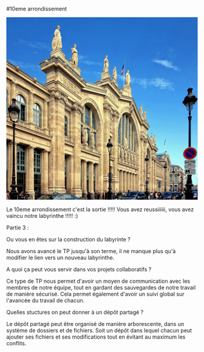 #10eme arrondissement

[![10eme arrondissement](/jeu-heros-paris/img10eme.jpg "10eme arrondissement")](12eme.md)

Le 10eme arrondissement c'est la sortie !!!!!
Vous avez reussiiiiii, vous avez vaincu notre labyrinthe !!!!! :)

Partie 3 :

Ou vous en êtes sur la construction du labyrinte ?

Nous avons avancé le TP jusqu'à son terme, il ne manque plus qu'à modifier le lien vers un nouveau labyrinthe. 


A quoi ça peut vous servir dans vos projets collaboratifs ?

Ce type de TP nous permet d'avoir un moyen de communication avec les membres de notre équipe, tout en gardant des sauvegardes de notre travail de manière sécurisé. Cela permet également d'avoir un suivi global sur l'avancée du travail de chacun.


Quelles stuctures on peut donner à un dépôt partagé ?

Le dépôt partagé peut être organisé de manière arborescente, dans un système de dossiers et de fichiers. Soit un dépôt dans lequel chacun peut ajouter ses fichiers et ses modifications tout en évitant au maximum les conflits.
